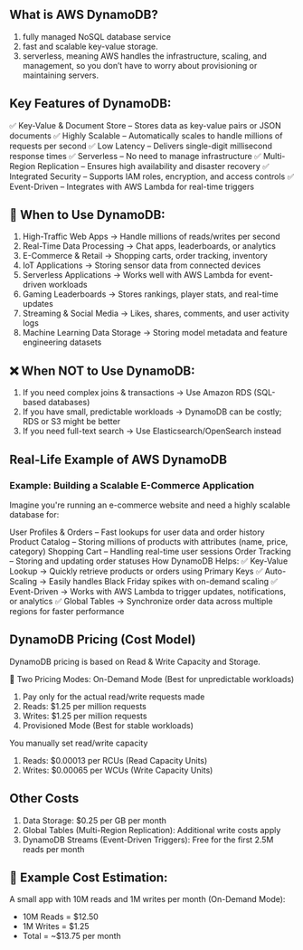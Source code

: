 ## What is AWS DynamoDB?
1. fully managed NoSQL database service
2. fast and scalable key-value storage.
3. serverless, meaning AWS handles the infrastructure, scaling, and management, so you don’t have to worry about provisioning or maintaining servers.

## Key Features of DynamoDB:
✅ Key-Value & Document Store – Stores data as key-value pairs or JSON documents
✅ Highly Scalable – Automatically scales to handle millions of requests per second
✅ Low Latency – Delivers single-digit millisecond response times
✅ Serverless – No need to manage infrastructure
✅ Multi-Region Replication – Ensures high availability and disaster recovery
✅ Integrated Security – Supports IAM roles, encryption, and access controls
✅ Event-Driven – Integrates with AWS Lambda for real-time triggers

## 🚀 When to Use DynamoDB:
1. High-Traffic Web Apps → Handle millions of reads/writes per second
2. Real-Time Data Processing → Chat apps, leaderboards, or analytics
3. E-Commerce & Retail → Shopping carts, order tracking, inventory
4. IoT Applications → Storing sensor data from connected devices
5. Serverless Applications → Works well with AWS Lambda for event-driven workloads
6. Gaming Leaderboards → Stores rankings, player stats, and real-time updates
7. Streaming & Social Media → Likes, shares, comments, and user activity logs
8. Machine Learning Data Storage → Storing model metadata and feature engineering datasets

## ❌ When NOT to Use DynamoDB:
1. If you need complex joins & transactions → Use Amazon RDS (SQL-based databases)
2. If you have small, predictable workloads → DynamoDB can be costly; RDS or S3 might be better
3. If you need full-text search → Use Elasticsearch/OpenSearch instead

## Real-Life Example of AWS DynamoDB
### Example: Building a Scalable E-Commerce Application
Imagine you're running an e-commerce website and need a highly scalable database for:

User Profiles & Orders – Fast lookups for user data and order history
Product Catalog – Storing millions of products with attributes (name, price, category)
Shopping Cart – Handling real-time user sessions
Order Tracking – Storing and updating order statuses
How DynamoDB Helps: ✅ Key-Value Lookup → Quickly retrieve products or orders using Primary Keys
✅ Auto-Scaling → Easily handles Black Friday spikes with on-demand scaling
✅ Event-Driven → Works with AWS Lambda to trigger updates, notifications, or analytics
✅ Global Tables → Synchronize order data across multiple regions for faster performance

## DynamoDB Pricing (Cost Model)
DynamoDB pricing is based on Read & Write Capacity and Storage.

🛒 Two Pricing Modes:
On-Demand Mode (Best for unpredictable workloads)
1. Pay only for the actual read/write requests made
2. Reads: $1.25 per million requests
3. Writes: $1.25 per million requests
4. Provisioned Mode (Best for stable workloads)<br/>

You manually set read/write capacity
1. Reads: $0.00013 per RCUs (Read Capacity Units)
2. Writes: $0.00065 per WCUs (Write Capacity Units)

## Other Costs
1. Data Storage: $0.25 per GB per month
2. Global Tables (Multi-Region Replication): Additional write costs apply
3. DynamoDB Streams (Event-Driven Triggers): Free for the first 2.5M reads per month

## 📝 Example Cost Estimation:
A small app with 10M reads and 1M writes per month (On-Demand Mode):
* 10M Reads = $12.50
* 1M Writes = $1.25
* Total = ~$13.75 per month

